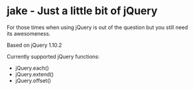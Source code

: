 jake - Just a little bit of jQuery
====

For those times when using jQuery is out of the question but you still need its awesomeness.

Based on jQuery 1.10.2

Currently supported jQuery functions:

* jQuery.each()
* jQuery.extend()
* jQuery.offset()



